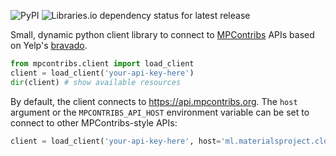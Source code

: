 ![PyPI](https://img.shields.io/pypi/v/mpcontribs-client?style=flat-square)
![Libraries.io dependency status for latest release](https://img.shields.io/librariesio/release/pypi/mpcontribs-client?style=flat-square)

Small, dynamic python client library to connect to [MPContribs](https://mpcontribs.org)
APIs based on Yelp's [bravado](https://bravado.readthedocs.io).

```python
from mpcontribs.client import load_client
client = load_client('your-api-key-here')
dir(client) # show available resources
```

By default, the client connects to https://api.mpcontribs.org. The `host` argument or the
`MPCONTRIBS_API_HOST` environment variable can be set to connect to other MPContribs-style
APIs:

```python
client = load_client('your-api-key-here', host='ml.materialsproject.cloud')
```
